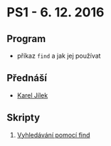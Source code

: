 # PS1 - 6. 12. 2016

## Program

- příkaz `find` a jak jej používat

## Přednáší

- [Karel Jílek](https://twitter.com/TheKarlosss)

## Skripty

1. [Vyhledávání pomocí find](find.sh)
